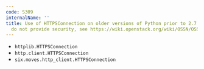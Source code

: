 ```yaml
---
code: S309
internalName: ''
title: Use of HTTPSConnection on older versions of Python prior to 2.7.9 and 3.4.3
  do not provide security, see https://wiki.openstack.org/wiki/OSSN/OSSN-0033
---
```


 * `httplib.HTTPSConnection`
 * `http.client.HTTPSConnection`
 * `six.moves.http_client.HTTPSConnection`